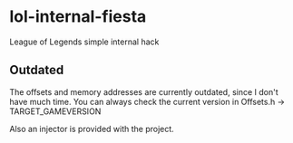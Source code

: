 # lol-internal-fiesta
League of Legends simple internal hack

## Outdated
The offsets and memory addresses are currently outdated, since I don't have much time.
You can always check the current version in Offsets.h -> TARGET_GAMEVERSION

Also an injector is provided with the project.
